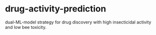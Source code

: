 # drug-activity-prediction
dual-ML-model strategy for drug discovery with high insecticidal activity and low bee toxicity.
